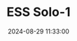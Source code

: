 ---
layout: post
title: ESS Solo-1
summary: 
date: '2024-08-29 11:33:00'
tags: [PC, Sound Cards]
---